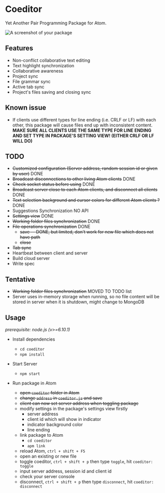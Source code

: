 # Coeditor

Yet Another Pair Programming Package for Atom.

![A screenshot of your package](https://f.cloud.github.com/assets/69169/2290250/c35d867a-a017-11e3-86be-cd7c5bf3ff9b.gif)

## Features
+ Non-conflict collaborative text editing
+ Text highlight synchronization
+ Collaborative awareness
+ Project sync
+ File grammar sync
+ Active tab sync
+ Project's files saving and closing sync

## Known issue
+ If clients use different types for line ending (i.e. CRLF or LF) with each other, this package will cause files end up with inconsistent content.
**MAKE SURE ALL CLIENTS USE THE SAME TYPE FOR LINE ENDING AND SET TYPE IN PACKAGE'S SETTING VIEW! (EITHER CRLF OR LF WILL DO)** 

## TODO
+ ~~Customized configuration (Server address, random session id or given by user)~~ DONE
+ ~~Broadcast disconnections to other living Atom clients~~ DONE
+ ~~Check socket status before using~~ DONE
+ ~~Broadcast server close to each Atom clients, and disconnect all clients~~ DONE
+ ~~Text selection background and cursor colors for different Atom clients ?~~ DONE  
+ Suggestions Synchronization NO API
+ ~~Settings view~~ DONE
+ ~~Working folder files synchronization~~ DONE
+ ~~File operations synchronization~~ DONE
  - ~~save -- DONE, but limited, don't work for new file which does not have path~~
  - ~~close~~
+ ~~Tab sync~~
+ Heartbeat between client and server
+ Build cloud server
+ Write spec

## Tentative
+ ~~Working folder files synchronization~~ MOVED TO TODO list
+ Server uses in-memory storage when running, so no file content will be stored in server when it is shutdown, might change to MongoDB

## Usage
_prerequisite: node.js (v>=6.10.1)_

+ Install dependencies
  - `cd coeditor`
  - `npm install`

+ Start Server
  - `npm start`

+ Run package in Atom
  - ~~open `coeditor` folder in Atom~~
  - ~~change `address` in `coeditor.js` and save~~
  - ~~client can now set server address when toggling package~~
  - modify settings in the package's settings view firstly
    - server address
    - client id which will show in indicator
    - indicator background color
    - line ending
  - link package to Atom
    - `cd coeditor`
    - `apm link`
  - reload Atom, `ctrl + shift + F5`
  - open an existing or new file
  - toggle coeditor, `ctrl + shift + p` then type `toggle`, hit `coeditor: toggle`
  - input server address, session id and client id
  - check your server console
  - disconnect, `ctrl + shift + p` then type `disconnect`, hit `coeditor: disconnect`
